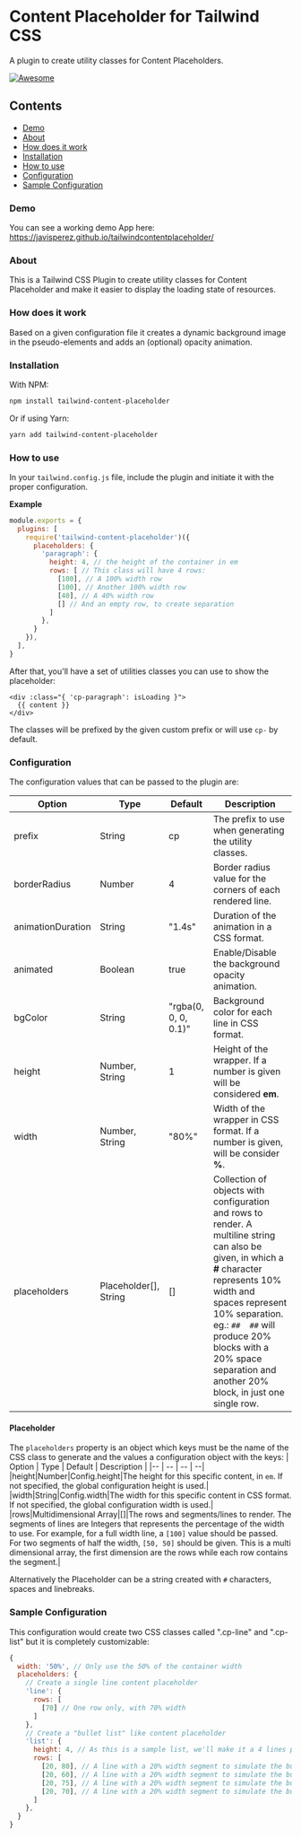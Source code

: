 <!--lint disable awesome-contributing awesome-github -->
# Content Placeholder for Tailwind CSS

A plugin to create utility classes for Content Placeholders.

[![Awesome](https://cdn.rawgit.com/sindresorhus/awesome/d7305f38d29fed78fa85652e3a63e154dd8e8829/media/badge.svg)](https://github.com/sindresorhus/awesome)

## Contents

- [Demo](#demo)
- [About](#about)
- [How does it work](#how-does-it-work)
- [Installation](#installation)
- [How to use](#how-to-use)
- [Configuration](#configuration)
- [Sample Configuration](#sample-configuration)

### Demo
You can see a working demo App here:
https://javisperez.github.io/tailwindcontentplaceholder/

### About
This is a Tailwind CSS Plugin to create utility classes for Content Placeholder and make it easier to display the loading state of resources.

### How does it work
Based on a given configuration file it creates a dynamic background image in the pseudo-elements and adds an (optional) opacity animation.

### Installation
With NPM:
```sh
npm install tailwind-content-placeholder
```
Or if using Yarn:
```sh
yarn add tailwind-content-placeholder
```

### How to use
In your `tailwind.config.js` file, include the plugin and initiate it with the proper configuration.

**Example**
```js
module.exports = {
  plugins: [
    require('tailwind-content-placeholder')({
      placeholders: {
        'paragraph': {
          height: 4, // the height of the container in em
          rows: [ // This class will have 4 rows:
            [100], // A 100% width row
            [100], // Another 100% width row
            [40], // A 40% width row
            [] // And an empty row, to create separation
          ]
        },
      }
    }),
  ],
}
```

After that, you'll have a set of utilities classes you can use to show the placeholder:

```
<div :class="{ 'cp-paragraph': isLoading }">
  {{ content }}
</div>
```

The classes will be prefixed by the given custom prefix or will use `cp-` by default.

### Configuration
The configuration values that can be passed to the plugin are:

| Option | Type | Default | Description |
|-- | -- | -- | --|
|prefix|String|cp|The prefix to use when generating the utility classes.|
|borderRadius|Number|4|Border radius value for the corners of each rendered line.|
|animationDuration|String|"1.4s"|Duration of the animation in a CSS format.|
|animated|Boolean|true|Enable/Disable the background opacity animation.|
|bgColor|String|"rgba(0, 0, 0, 0.1)"|Background color for each line in CSS format.|
|height|Number, String|1|Height of the wrapper. If a number is given will be considered **em**.|
|width|Number, String|"80%"|Width of the wrapper in CSS format. If a number is given, will be consider **%**.|
|placeholders|Placeholder\[\], String|\[\]|Collection of objects with configuration and rows to render. A multiline string can also be given, in which a **#** character represents 10% width and spaces represent 10% separation. eg.: `##  ##` will produce 20% blocks with a 20% space separation and another 20% block, in just one single row.|

#### Placeholder
The `placeholders` property is an object which keys must be the name of the CSS class to generate and the values a configuration object with the keys:
| Option | Type | Default | Description |
|-- | -- | -- | --|
|height|Number|Config.height|The height for this specific content, in `em`. If not specified, the global configuration height is used.|
|width|String|Config.width|The width for this specific content in CSS format. If not specified, the global configuration width is used.|
|rows|Multidimensional Array|[]|The rows and segments/lines to render. The segments of lines are Integers that represents the percentage of the width to use. For example, for a full width line, a `[100]` value should be passed. For two segments of half the width, `[50, 50]` should be given. This is a multi dimensional array, the first dimension are the rows while each row contains the segment.|

Alternatively the Placeholder can be a string created with `#` characters, spaces and linebreaks.

### Sample Configuration
This configuration would create two CSS classes called ".cp-line" and ".cp-list" but it is completely customizable:

```js
{
  width: '50%', // Only use the 50% of the container width
  placeholders: {
    // Create a single line content placeholder
    'line': {
      rows: [
        [70] // One row only, with 70% width
      ]
    },
    // Create a "bullet list" like content placeholder
    'list': {
      height: 4, // As this is a sample list, we'll make it a 4 lines placeholder
      rows: [
        [20, 80], // A line with a 20% width segment to simulate the bullet and a 80% width line of content
        [20, 60], // A line with a 20% width segment to simulate the bullet and a 60% width line of content
        [20, 75], // A line with a 20% width segment to simulate the bullet and a 75% width line of content
        [20, 70], // A line with a 20% width segment to simulate the bullet and a 70% width line of content
      ]
    },
  }
}
```
